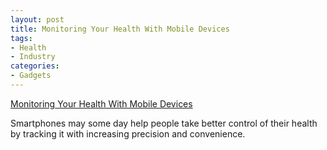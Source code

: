 ```yaml
---
layout: post
title: Monitoring Your Health With Mobile Devices
tags:
- Health
- Industry
categories:
- Gadgets
---
```

<a href="http://www.nytimes.com/2012/02/23/technology/personaltech/monitoring-your-health-with-mobile-devices.html">Monitoring Your Health With Mobile Devices</a><br/><p>Smartphones may some day help people take better control of their health by tracking it with increasing precision and convenience.</p>
